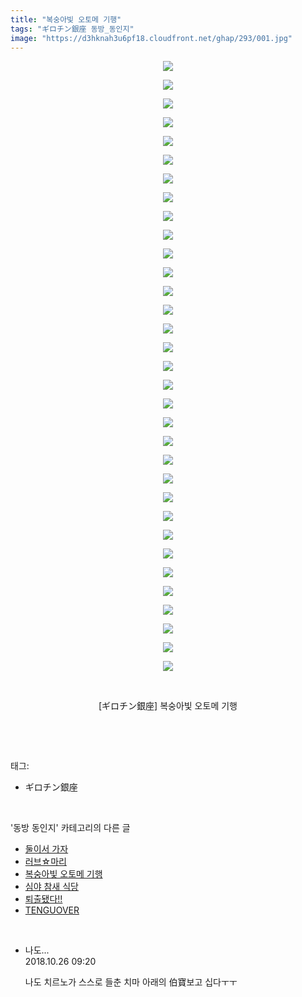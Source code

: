 ```yaml
---
title: "복숭아빛 오토메 기행"
tags: "ギロチン銀座 동방_동인지"
image: "https://d3hknah3u6pf18.cloudfront.net/ghap/293/001.jpg"
---
```

<div class="article">
<p style="text-align: center; clear: none; float: none;"><img src="{{ site.imgserver4 }}/ghap/293/001.jpg"/></p>
<p style="text-align: center; clear: none; float: none;"><img src="{{ site.imgserver4 }}/ghap/293/002.jpg"/></p>
<p style="text-align: center; clear: none; float: none;"><img src="{{ site.imgserver4 }}/ghap/293/003.jpg"/></p>
<p style="text-align: center; clear: none; float: none;"><img src="{{ site.imgserver4 }}/ghap/293/004.jpg"/></p>
<p style="text-align: center; clear: none; float: none;"><img src="{{ site.imgserver4 }}/ghap/293/005.jpg"/></p>
<p style="text-align: center; clear: none; float: none;"><img src="{{ site.imgserver4 }}/ghap/293/006.jpg"/></p>
<p style="text-align: center; clear: none; float: none;"><img src="{{ site.imgserver4 }}/ghap/293/007.jpg"/></p>
<p style="text-align: center; clear: none; float: none;"><img src="{{ site.imgserver4 }}/ghap/293/008.jpg"/></p>
<p style="text-align: center; clear: none; float: none;"><img src="{{ site.imgserver4 }}/ghap/293/009.jpg"/></p>
<p style="text-align: center; clear: none; float: none;"><img src="{{ site.imgserver4 }}/ghap/293/010.jpg"/></p>
<p style="text-align: center; clear: none; float: none;"><img src="{{ site.imgserver4 }}/ghap/293/011.jpg"/></p>
<p style="text-align: center; clear: none; float: none;"><img src="{{ site.imgserver4 }}/ghap/293/012.jpg"/></p>
<p style="text-align: center; clear: none; float: none;"><img src="{{ site.imgserver4 }}/ghap/293/013.jpg"/></p>
<p style="text-align: center; clear: none; float: none;"><img src="{{ site.imgserver4 }}/ghap/293/014.jpg"/></p>
<p style="text-align: center; clear: none; float: none;"><img src="{{ site.imgserver4 }}/ghap/293/015.jpg"/></p>
<p style="text-align: center; clear: none; float: none;"><img src="{{ site.imgserver4 }}/ghap/293/016.jpg"/></p>
<p style="text-align: center; clear: none; float: none;"><img src="{{ site.imgserver4 }}/ghap/293/017.jpg"/></p>
<p style="text-align: center; clear: none; float: none;"><img src="{{ site.imgserver4 }}/ghap/293/018.jpg"/></p>
<p style="text-align: center; clear: none; float: none;"><img src="{{ site.imgserver4 }}/ghap/293/019.jpg"/></p>
<p style="text-align: center; clear: none; float: none;"><img src="{{ site.imgserver4 }}/ghap/293/020.jpg"/></p>
<p style="text-align: center; clear: none; float: none;"><img src="{{ site.imgserver4 }}/ghap/293/021.jpg"/></p>
<p style="text-align: center; clear: none; float: none;"><img src="{{ site.imgserver4 }}/ghap/293/022.jpg"/></p>
<p style="text-align: center; clear: none; float: none;"><img src="{{ site.imgserver4 }}/ghap/293/023.jpg"/></p>
<p style="text-align: center; clear: none; float: none;"><img src="{{ site.imgserver4 }}/ghap/293/024.jpg"/></p>
<p style="text-align: center; clear: none; float: none;"><img src="{{ site.imgserver4 }}/ghap/293/025.jpg"/></p>
<p style="text-align: center; clear: none; float: none;"><img src="{{ site.imgserver4 }}/ghap/293/026.jpg"/></p>
<p style="text-align: center; clear: none; float: none;"><img src="{{ site.imgserver4 }}/ghap/293/027.jpg"/></p>
<p style="text-align: center; clear: none; float: none;"><img src="{{ site.imgserver4 }}/ghap/293/028.jpg"/></p>
<p style="text-align: center; clear: none; float: none;"><img src="{{ site.imgserver4 }}/ghap/293/029.jpg"/></p>
<p style="text-align: center; clear: none; float: none;"><img src="{{ site.imgserver4 }}/ghap/293/030.jpg"/></p>
<p style="text-align: center; clear: none; float: none;"><img src="{{ site.imgserver4 }}/ghap/293/031.jpg"/></p>
<p style="text-align: center; clear: none; float: none;"><img src="{{ site.imgserver4 }}/ghap/293/032.jpg"/></p>
<p style="text-align: center; clear: none; float: none;"><img src="{{ site.imgserver4 }}/ghap/293/033.jpg"/></p>
<p style="text-align: center; clear: none; float: none;"><br/></p>
<p style="text-align: center; clear: none; float: none;">[ギロチン銀座] 복숭아빛 오토메 기행</p>
<p><br/></p>
</div><br/>
<div class="tagTrail">
<p>태그: </p>
<ul>
<li>ギロチン銀座</li>
</ul>
</div><br/>
<div class="another">
<p>'동방 동인지' 카테고리의 다른 글</p>
<ul>
<li><a href="/ghap_295">둘이서 가자</a></li>
<li><a href="/ghap_294">러브☆마리</a></li>
<li><a href="/ghap_293">복숭아빛 오토메 기행</a></li>
<li><a href="/ghap_292">심야 참새 식당</a></li>
<li><a href="/ghap_291">퇴출됐다!!</a></li>
<li><a href="/ghap_290">TENGUOVER</a></li>
</ul>
</div><br/>
<div class="cb_module cb_fluid">
<div class="cb_wrt cb_profile">
<div class="comment">
<ul>
<li class="cb_thumb_off" id="comment15362866">
<div class="cb_comment_area">
<div class="cb_info_area">
<div class="cb_section">
<span class="cb_nick_name">나도...</span>
</div>
<div class="cb_section">
<span class="cb_date">2018.10.26 09:20 </span>
</div>
</div>
<div class="cb_dsc_comment">
<p class="cb_dsc">
											나도 치르노가 스스로 들춘 치마 아래의 伯寶보고 십다ㅜㅜ
										</p>
</div>
</div></li>
</ul>
</div>
</div><!-- commentList close -->
</div><br/>
